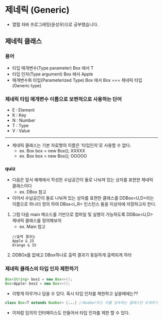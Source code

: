 
# 제네릭 (Generic) 
- 열혈 자바 프로그래밍(윤성우)으로 공부했습니다.

## 제네릭 클래스

### 용어
- 타입 매개변수(Type parameter)               Box<T> 에서 T
- 타입 인자(Type argument)                   Box<Apple> 에서 Apple
- 매개변수화 타입(Parameterized Type)         Box<Apple> 에서 Box<Apple>   === 제네릭 타입(Generic type)

### 제네릭 타입 매개변수 이름으로 보편적으로 사용하는 단어
- E : Element
- K : Key
- N : Number
- T : Type
- V : Value

***

- 제네릭 클래스는 기본 자료형의 이름은 '타입인자'로 사용할 수 없다.
  - ex. Box<int> box = new Box<int>(); XXXXX 
  - ex. Box<Integer> box = new Box<Integer>(); OOOOO 

### quiz
- 다음은 앞서 예제에서 작성한 수납공간이 둘로 나눠져 있는 상자를 표현한 제네릭 클래스이다
  - ex. DBox 참고
- 이어서 수납공간이 둘로 나눠져 있는 상자를 표현한 클래스를 DDBox<U,D>라는 이름으로 하나더 정의 하여 
DBox<L,R> 인스턴스 둘을 이상자에 저장하고자 한다.

1. 그럼 다음 main 메소드를 기반으로 컴파일 및 실행이 가능하도록 DDBox<U,D> 제네릭 클래스를 정의해보자
     - ex. Main 참고
    ```
    //출력 결과는 
    Apple & 25
    Orange & 35
    ```
2. DDBOx를 없에고 DBox하나로 출력 결과가 동일하게 출력되게 하라

### 제네릭 클래스의 타입 인자 제한하기
```java
Box<String> box1 = new Box<>();
Box<Apple> box2 = new Box<>();
```
- 이렇게 아무거나 담을 수 있다.  혹시 타입 인자를 제한하고 싶을때에는??
```java
class Box<T extends Number> {...} //Number또는 이를 상속하는 클래스만 오게하기
```
- 이처럼 임의의 인터페이스도 만들어서 타입 인자를 제한 할 수 있다.
